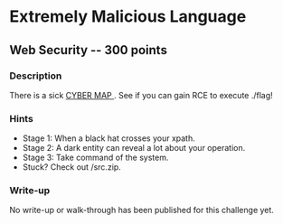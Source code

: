 # Extremely Malicious Language

## Web Security -- 300 points

### Description

There is a sick [ CYBER MAP ](http://{{server}}/problem/{{port}}/). See if you can gain RCE to execute ./flag!

### Hints

* Stage 1: When a black hat crosses your xpath.
* Stage 2: A dark entity can reveal a lot about your operation.
* Stage 3: Take command of the system.
* Stuck? Check out /src.zip.


### Write-up

No write-up or walk-through has been published for this challenge yet.

